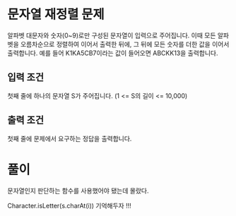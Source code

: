 # 문자열 재정렬 문제
알파벳 대문자와 숫자(0~9)로만 구성된 문자열이 입력으로 주어집니다. 이때 모든 알파벳을 오름차순으로 정렬하여 이어서 출력한 뒤에, 그 뒤에 모든 숫자를 더한 값을 이어서 출력합니다.
예를 들어 K1KA5CB7이라는 값이 들어오면 ABCKK13을 출력합니다.

## 입력 조건

첫째 줄에 하나의 문자열 S가 주어집니다. (1 <= S의 길이 <= 10,000)

## 출력 조건

첫째 줄에 문제에서 요구하는 정답을 출력합니다.

# 풀이 
문자열인지 판단하는 함수를 사용했어야 됐는데 몰랐다.

Character.isLetter(s.charAt(i)) 기억해두자 !!!
